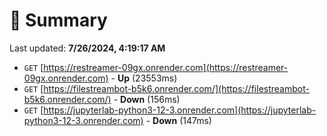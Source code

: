 # 📖 Summary
Last updated: **7/26/2024, 4:19:17 AM**

- `GET` [https://restreamer-09gx.onrender.com](https://restreamer-09gx.onrender.com) - **Up** (23553ms)
- `GET` [https://filestreambot-b5k6.onrender.com/](https://filestreambot-b5k6.onrender.com/) - **Down** (156ms)
- `GET` [https://jupyterlab-python3-12-3.onrender.com](https://jupyterlab-python3-12-3.onrender.com) - **Down** (147ms)
